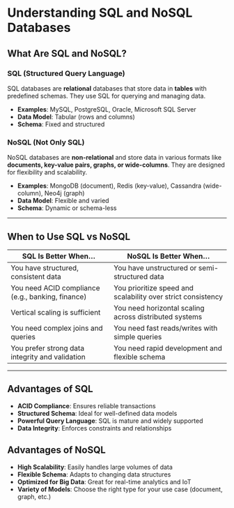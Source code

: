 # Understanding SQL and NoSQL Databases

## What Are SQL and NoSQL?

### SQL (Structured Query Language)
SQL databases are **relational** databases that store data in **tables** with predefined schemas. They use SQL for querying and managing data.

- **Examples**: MySQL, PostgreSQL, Oracle, Microsoft SQL Server  
- **Data Model**: Tabular (rows and columns)  
- **Schema**: Fixed and structured  

### NoSQL (Not Only SQL)
NoSQL databases are **non-relational** and store data in various formats like **documents, key-value pairs, graphs, or wide-columns**. They are designed for flexibility and scalability.

- **Examples**: MongoDB (document), Redis (key-value), Cassandra (wide-column), Neo4j (graph)  
- **Data Model**: Flexible and varied  
- **Schema**: Dynamic or schema-less  

---

## When to Use SQL vs NoSQL

| SQL Is Better When…                              | NoSQL Is Better When…                                      |
|--------------------------------------------------|-------------------------------------------------------------|
| You have structured, consistent data             | You have unstructured or semi-structured data               |
| You need ACID compliance (e.g., banking, finance)| You prioritize speed and scalability over strict consistency |
| Vertical scaling is sufficient                   | You need horizontal scaling across distributed systems      |
| You need complex joins and queries               | You need fast reads/writes with simple queries              |
| You prefer strong data integrity and validation  | You need rapid development and flexible schema              |

---

## Advantages of SQL

- **ACID Compliance**: Ensures reliable transactions  
- **Structured Schema**: Ideal for well-defined data models  
- **Powerful Query Language**: SQL is mature and widely supported  
- **Data Integrity**: Enforces constraints and relationships  

## Advantages of NoSQL

- **High Scalability**: Easily handles large volumes of data  
- **Flexible Schema**: Adapts to changing data structures  
- **Optimized for Big Data**: Great for real-time analytics and IoT  
- **Variety of Models**: Choose the right type for your use case (document, graph, etc.)  
